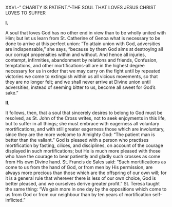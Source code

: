 
XXVI.-” CHARITY IS PATIENT.”-THE SOUL THAT LOVES JESUS CHRIST LOVES TO SUFFER

**I.**

A soul that loves God has no other end in view than to be wholly united with Him; but let us learn from St. Catherine of Genoa what is necessary to be done to arrive at this perfect union: “To attain union with God, adversities are indispensable,” she says, “because by them God aims at destroying all our corrupt propensities within and without. And hence all injuries, contempt, infirmities, abandonment by relations and friends, Confusion, temptations, and other mortifications-all are in the highest degree necessary for us in order that we may carry on the fight until by repeated victories we come to extinguish within us all vicious movements, so that they are no longer felt; and we shall never arrive at Divine union until adversities, instead of seeming bitter to us, become all sweet for God’s sake.”

**II.**

It follows, then, that a soul that sincerely desires to belong to God must be resolved, as St. John of the Cross writes, not to seek enjoyments in this life, but to suffer in all things; she must embrace with eagerness all voluntary mortifications, and with still greater eagerness those which are involuntary, since they are the more welcome to Almighty God: “The patient man is better than the valiant.” God is pleased with a person who practises mortification by fasting, cilices, and disciplines, on account of the courage displayed in such mortifications; but He is much more pleased with those who have the courage to bear patiently and gladly such crosses as come from His own Divine hand. St. Francis de Sales said: “Such mortifications as come to us from the hand of God, or from men by His permission, are always more precious than those which are the offspring of our own will; for it is a general rule that wherever there is less of our own choice, God is better pleased, and we ourselves derive greater profit.” St. Teresa taught the same thing: “We gain more in one day by the oppositions which come to us from God or from our neighbour than by ten years of mortification self-inflicted.”


